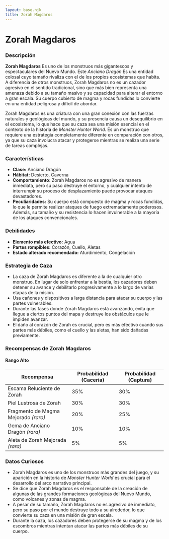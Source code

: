 ```yaml
---
layout: base.njk
title: Zorah Magdaros
---
```

# Zorah Magdaros

### Descripción
**Zorah Magdaros** Es uno de los monstruos más gigantescos y espectaculares del Nuevo Mundo. Este *Anciano Dragón* Es una entidad colosal cuyo tamaño rivaliza con el de los propios ecosistemas que habita. A diferencia de otros monstruos, Zorah Magdaros no es un cazador agresivo en el sentido tradicional, sino que más bien representa una amenaza debido a su tamaño masivo y su capacidad para alterar el entorno a gran escala. Su cuerpo cubierto de magma y rocas fundidas lo convierte en una entidad peligrosa y difícil de abordar.

Zorah Magdaros es una criatura con una gran conexión con las fuerzas naturales y geológicas del mundo, y su presencia causa un desequilibrio en el ecosistema, lo que hace que su caza sea una misión esencial en el contexto de la historia de *Monster Hunter World*. Es un monstruo que requiere una estrategia completamente diferente en comparación con otros, ya que su caza involucra atacar y protegerse mientras se realiza una serie de tareas complejas.

### Características
- **Clase:** Anciano Dragón  
- **Hábitat:** Desierto, Caverna  
- **Comportamiento:** Zorah Magdaros no es agresivo de manera inmediata, pero su paso destruye el entorno, y cualquier intento de interrumpir su proceso de desplazamiento puede provocar ataques devastadores.  
- **Peculiaridades:** Su cuerpo está compuesto de magma y rocas fundidas, lo que le permite realizar ataques de fuego extremadamente poderosos. Además, su tamaño y su resistencia lo hacen invulnerable a la mayoría de los ataques convencionales.

### Debilidades
- **Elemento más efectivo:** Agua  
- **Partes rompibles:** Corazón, Cuello, Aletas  
- **Estado alterado recomendado:** Aturdimiento, Congelación

### Estrategia de Caza
- La caza de Zorah Magdaros es diferente a la de cualquier otro monstruo. En lugar de solo enfrentar a la bestia, los cazadores deben detener su avance y debilitarlo progresivamente a lo largo de varias etapas de la misión.  
- Usa cañones y dispositivos a larga distancia para atacar su cuerpo y las partes vulnerables.  
- Durante las fases donde Zorah Magdaros está avanzando, evita que llegue a ciertos puntos del mapa y destruye los obstáculos que le impiden avanzar.  
- El daño al corazón de Zorah es crucial, pero es más efectivo cuando sus partes más débiles, como el cuello y las aletas, han sido dañadas previamente.

### Recompensas de Zorah Magdaros
#### **Rango Alto**
| Recompensa                           | Probabilidad (Cacería) | Probabilidad (Captura) |
|--------------------------------------|-----------------------|-----------------------|
| Escama Reluciente de Zorah           | 35%                  | 30%                  |
| Piel Lustrosa de Zorah               | 30%                  | 30%                  |
| Fragmento de Magma Mejorado *(raro)* | 20%                  | 25%                  |
| Gema de Anciano Dragón *(rara)*      | 10%                  | 10%                  |
| Aleta de Zorah Mejorada *(rara)*     | 5%                   | 5%                   |

### Datos Curiosos
- Zorah Magdaros es uno de los monstruos más grandes del juego, y su aparición en la historia de *Monster Hunter World* es crucial para el desarrollo del arco narrativo principal.  
- Se dice que Zorah Magdaros es el responsable de la creación de algunas de las grandes formaciones geológicas del Nuevo Mundo, como volcanes y zonas de magma.  
- A pesar de su tamaño, Zorah Magdaros no es agresivo de inmediato, pero su paso por el mundo destruye todo a su alrededor, lo que convierte su caza en una misión de gran escala.  
- Durante la caza, los cazadores deben protegerse de su magma y de los escombros mientras intentan atacar las partes más débiles de su cuerpo.